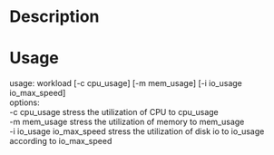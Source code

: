 # Description


# Usage
usage: workload [-c cpu_usage] [-m mem_usage] [-i io_usage io_max_speed]<br>
  options:<br>
    -c cpu_usage		stress the utilization of CPU to cpu_usage<br>
    -m mem_usage		stress the utilization of memory to mem_usage<br>
    -i io_usage io_max_speed	stress the utilization of disk io to io_usage according to io_max_speed<br>

